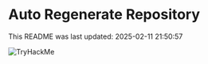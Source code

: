 # Auto Regenerate Repository

This README was last updated: 2025-02-11 21:50:57

 ![TryHackMe](https://tryhackme.com/badge/533634)